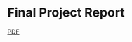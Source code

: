 # Final Project Report

[PDF](file:///C:/Users/Frank%20Metcalf/Downloads/Data%20Wrangling%20Project%20Report.pdf)
